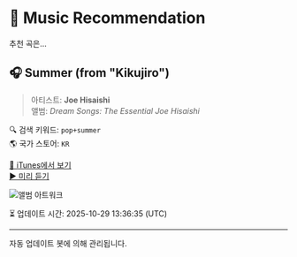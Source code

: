 
# 🎵 Music Recommendation

추천 곡은...

## 🎧 Summer (from "Kikujiro")  
> 아티스트: **Joe Hisaishi**  
> 앨범: _Dream Songs: The Essential Joe Hisaishi_  

🔍 검색 키워드: `pop+summer`  
🌎 국가 스토어: `KR`

[🔗 iTunes에서 보기](https://music.apple.com/kr/album/summer-from-kikujiro/1485854555?i=1485854957&uo=4)  
[▶️ 미리 듣기](https://audio-ssl.itunes.apple.com/itunes-assets/AudioPreview122/v4/02/3b/4c/023b4cc0-3264-a4ff-0627-e320d2317e4f/mzaf_16826046489477029975.plus.aac.p.m4a)

![앨범 아트워크](https://is1-ssl.mzstatic.com/image/thumb/Music126/v4/0a/0c/85/0a0c8531-746f-370e-db4d-29cc3cb20030/19UMGIM98620.rgb.jpg/100x100bb.jpg)

⏳ 업데이트 시간: 2025-10-29 13:36:35 (UTC)

---
자동 업데이트 봇에 의해 관리됩니다.
